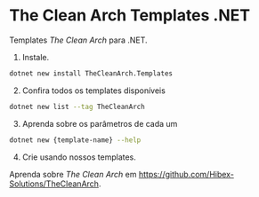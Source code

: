 # The Clean Arch Templates .NET

Templates _The Clean Arch_ para .NET.

1. Instale.
```sh
dotnet new install TheCleanArch.Templates
```

2. Confira todos os templates disponíveis
```sh
dotnet new list --tag TheCleanArch
```

3. Aprenda sobre os parâmetros de cada um
```sh
dotnet new {template-name} --help
```

4. Crie usando nossos templates.

Aprenda sobre _The Clean Arch_ em https://github.com/Hibex-Solutions/TheCleanArch.

